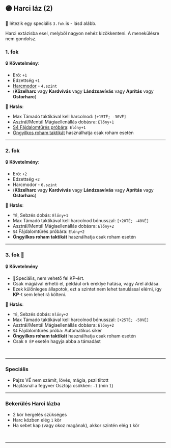 ## 🟣 Harci láz (2)

🔆 létezik egy speciális `3.fok` is - lásd alább.

Harci extázisba esel, melyből nagyon nehéz kizökkenteni. A menekülésre nem gondolsz.
### 1. fok

🔒 **Követelmény**:
- Erő: `+1`
- Edzettség `+1`
- [Harcmodor](../kepzettsegek.primer.harci/harcmodor.md) - `4.szint`
- (**Közelharc** vagy **Kardvívás** vagy **Lándzsavívás** vagy **Aprítás** vagy **Ostorharc**)

🌟 **Hatás**:
- Max Támadó taktikával kell harcolnod: `[+15TÉ; -30VÉ]`
- Asztrál/Mentál Mágiaellenállás dobásra: `Előny+1`
- [S4 Fájdalomtűrés próbára](../061_03_sebesules.md#s4-kateg%C3%B3ri%C3%A1s-f%C3%A1jdalomt%C5%B1r%C3%A9s): `Előny+1`
- [Öngyilkos roham taktikát](../065_02_harci_taktikak.md#%C3%B6ngyilkos-roham-taktika) használhatja csak roham esetén

---
### 2. fok

🔒 **Követelmény**:
- Erő: `+2`
- Edzettség `+2`
- Harcmodor - `6.szint`
- (**Közelharc** vagy **Kardvívás** vagy **Lándzsavívás** vagy **Aprítás** vagy **Ostorharc**)

🌟 **Hatás**:
- `TÉ`, Sebzés dobás: `Előny+1`
- Max Támadó taktikával kell harcolnod bónusszal: `[+20TÉ; -40VÉ]`
- Asztrál/Mentál Mágiaellenállás dobásra: `Előny+2`
- `S4` Fájdalomtűrés próbára: `Előny+2`
- **Öngyilkos roham taktikát** használhatja csak roham esetén

---
### 3. fok 🔆

🔒 **Követelmény**
- 🔆Speciális, nem vehető fel KP-ért.
- Csak mágiával érhető el, például ork ereklye hatása, vagy Arel áldása.
- Ezek különleges állapotok, ezt a szintet nem lehet tanulással elérni, így **KP**-t sem lehet rá költeni.

🌟 **Hatás**:
- `TÉ`, Sebzés dobás: `Előny+2`
- Max Támadó taktikával kell harcolnod bónusszal: `[+25TÉ; -50VÉ]`
- Asztrál/Mentál Mágiaellenállás dobásra: `Előny+2`
- `S4` Fájdalomtűrés próba: Automatikus siker
- **Öngyilkos roham taktikát** használhatja csak roham esetén
- Csak `0 ÉP` esetén hagyja abba a támadást

<br />

---
### Speciális

- Pajzs VÉ nem számít, lövés, mágia, pszi tiltott
- Hajításnál a fegyver Osztója csökken: `-1`  (min `1`)

---
### Bekerülés Harci lázba

- 2 kör hergelés szükséges
- Harc közben elég `1` kör
- Ha sebet kap (vagy okoz magának), akkor szintén elég `1` kör

<br />

---
